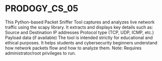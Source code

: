 # PRODOGY_CS_05
This Python-based Packet Sniffer Tool captures and analyzes live network traffic using the scapy library. It extracts and displays key details such as: Source and Destination IP addresses Protocol type (TCP, UDP, ICMP, etc.) Payload data (if available) The tool is intended strictly for educational and ethical purposes. It helps students and cybersecurity beginners understand how network packets flow and how to analyze them. Note: Requires administrator/root privileges to run.
